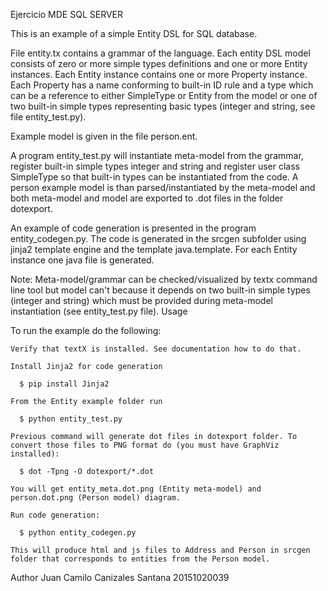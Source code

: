 Ejercicio MDE SQL SERVER

This is an example of a simple Entity DSL for SQL database.

File entity.tx contains a grammar of the language. Each entity DSL model consists of zero or more simple types definitions and one or more Entity instances. Each Entity instance contains one or more Property instance. Each Property has a name conforming to built-in ID rule and a type which can be a reference to either SimpleType or Entity from the model or one of two built-in simple types representing basic types (integer and string, see file entity_test.py).

Example model is given in the file person.ent.

A program entity_test.py will instantiate meta-model from the grammar, register built-in simple types integer and string and register user class SimpleType so that built-in types can be instantiated from the code. A person example model is than parsed/instantiated by the meta-model and both meta-model and model are exported to .dot files in the folder dotexport.

An example of code generation is presented in the program entity_codegen.py. The code is generated in the srcgen subfolder using jinja2 template engine and the template java.template. For each Entity instance one java file is generated.

Note: Meta-model/grammar can be checked/visualized by textx command line tool but model can't because it depends on two built-in simple types (integer and string) which must be provided during meta-model instantiation (see entity_test.py file).
Usage

To run the example do the following:

    Verify that textX is installed. See documentation how to do that.

    Install Jinja2 for code generation

      $ pip install Jinja2

    From the Entity example folder run

      $ python entity_test.py

    Previous command will generate dot files in dotexport folder. To convert those files to PNG format do (you must have GraphViz installed):

      $ dot -Tpng -O dotexport/*.dot

    You will get entity_meta.dot.png (Entity meta-model) and person.dot.png (Person model) diagram.

    Run code generation:

      $ python entity_codegen.py

    This will produce html and js files to Address and Person in srcgen folder that corresponds to entities from the Person model.

Author
Juan Camilo Canizales Santana 20151020039
